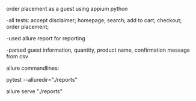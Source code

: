 order placement as a guest using appium python

-all tests:
    accept disclaimer;
    homepage;
    search;
    add to cart;
    checkout;
    order placement;

-used allure report for reporting

-parsed guest information, quantity, product name, confirmation message from csv



allure commandlines:

pytest --alluredir="./reports"

allure serve "./reports"
